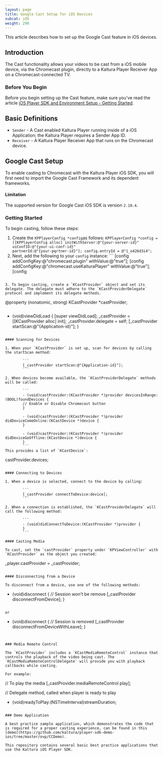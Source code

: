 ```yaml
---
layout: page
title: Google Cast Setup for iOS Devices
subcat: iOS
weight: 290
---
```


This article describes how to set up the Google Cast feature in iOS devices.

## Introduction  

The Cast functionality allows your videos to be cast from a iOS mobile device, via the Chromecast plugin, directly to a Kaltura Player Receiver App on a Chromecast-connected TV.

### Before You Begin  

Before you begin setting up the Cast feature, make sure you've read the article [iOS Player SDK and Environment Setup - Getting Started](https://vpaas.kaltura.com/documentation/05_Mobile-Video-Player-SDKs/iOS-Getting-Started.html).

## Basic Definitions

* `Sender` - A Cast enabled Kaltura Player running inside of a iOS Application; the Kaltura Player requires a Sender App ID.
* `Receiver` - A Kaltura Player Receiver App that runs on the Chromecast device. 

## Google Cast Setup  

To enable casting to Chromecast with the Kaltura Player iOS SDK, you will first need to import the Google Cast Framework and its dependent frameworks.

#### Limitation  

The supported version for Google Cast iOS SDK is version `2.10.4`.

### Getting Started  

To begin casting, follow these steps:

1. Create the `KPPlayerConfig *config`as follows:
        ```
        KPPlayerConfig *config = [[KPPlayerConfig alloc] initWithServer:@"{your-server-id}"                                                           uiConfID:@"{your-ui-conf-id}"                                                                  partnerId:@"{your-pqrtner-id}"];
            config.entryId = @"1_o426d3i4";
        ```
2. Next, add the following to your `config` instance:
        ```
            [config addConfigKey:@"chromecast.plugin" withValue:@"true"];
            [config addConfigKey:@"chromecast.useKalturaPlayer" withValue:@"true"];
            [config             
```

3. To begin casting, create a `KCastProvider` object and set its delegate. The delegate must adhere to the `KCastProviderDelegate` protocol and implement its delegate methods.

```
@property (nonatomic, strong) KCastProvider *castProvider;
```

```
- (void)viewDidLoad {
    [super viewDidLoad];
    _castProvider = [[KCastProvider alloc] init];
    _castProvider.delegate = self;
    [_castProvider startScan:@"{Application-id}"];
}
```

#### Scanning for Devices

1. When your `KCastProvider` is set up, scan for devices by calling the startScan method:

        ```
        [_castProvider startScan:@"{Application-id}"];
        ```

2. When devices become available, the `KCastProviderDelegate` methods will be called:

        ```
        - (void)castProvider:(KCastProvider *)provider devicesInRange:(BOOL)foundDevices {
        // Enable or Disable Chromecast button 
        }

        - (void)castProvider:(KCastProvider *)provider didDeviceComeOnline:(KCastDevice *)device {   
        }

        - (void)castProvider:(KCastProvider *)provider didDeviceGoOffline:(KCastDevice *)device {
        }
        ```
This provides a list of `KCastDevice`: 

 ```
castProvider.devices;
```

#### Connecting to Devices

1. When a device is selected, connect to the device by calling:

        ```
        [_castProvider connectToDevice:device];
        ```

2. When a connection is established, the `KCastProviderDelegate` will call the following method: 

        ```
        - (void)didConnectToDevice:(KCastProvider *)provider {
        }
        ```

#### Casting Media

To cast, set the `castProvider` property under `KPViewController` with `KCastProvider` as the object you created:

```
_player.castProvider = _castProvider;
```

#### Disconnecting from a Device

To disconnect from a device, use one of the following methods:

```
- (void)disconnect {
// Session won't be remove
    [_castProvider disconnectFromDevice];
}
```

or

```
- (void)disconnect {
// Session is removed
    [_castProvider disconnectFromDeviceWithLeave];
}
```


### Media Remote Control  

The `KCastProvider` includes a `KCastMediaRemoteControl` instance that controls the playback of the video being cast. The `KCastMediaRemoteControlDelegate` will provide you with playback callbacks while casting.

For example:
```
// To play the media
[_castProvider.mediaRemoteControl play];

// Delegate method, called when player is ready to play
- (void)readyToPlay:(NSTimeInterval)streamDuration;
```

### Demo Application

A best practice sample application, which demonstrates the code that is required for a proper casting experience, can be found in this [demo](https://github.com/kaltura/player-sdk-demo-ios/tree/master/ovp/CCDemo). 

This repository contains several basic best practice applications that use the Kaltura iOS Player SDK.
